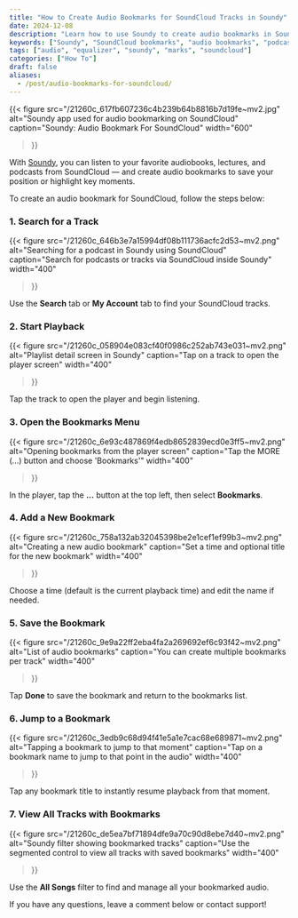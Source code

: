 ```yaml
---
title: "How to Create Audio Bookmarks for SoundCloud Tracks in Soundy"
date: 2024-12-08
description: "Learn how to use Soundy to create audio bookmarks in SoundCloud tracks. Perfect for audiobooks, podcasts, and lectures."
keywords: ["Soundy", "SoundCloud bookmarks", "audio bookmarks", "podcast bookmarks", "audiobook player", "SoundCloud podcast player"]
tags: ["audio", "equalizer", "soundy", "marks", "soundcloud"]
categories: ["How To"]
draft: false
aliases:
  - /post/audio-bookmarks-for-soundcloud/
---
```


{{< figure
  src="/21260c_617fb607236c4b239b64b8816b7d19fe~mv2.jpg"
  alt="Soundy app used for audio bookmarking on SoundCloud"
  caption="Soundy: Audio Bookmark For SoundCloud"
  width="600"
>}}

With [Soundy](/products/soundy), you can listen to your favorite audiobooks, lectures, and podcasts from SoundCloud — and create audio bookmarks to save your position or highlight key moments.

To create an audio bookmark for SoundCloud, follow the steps below:

### 1. Search for a Track

{{< figure
  src="/21260c_646b3e7a15994df08b111736acfc2d53~mv2.png"
  alt="Searching for a podcast in Soundy using SoundCloud"
  caption="Search for podcasts or tracks via SoundCloud inside Soundy"
  width="400"
>}}

Use the **Search** tab or **My Account** tab to find your SoundCloud tracks.

### 2. Start Playback

{{< figure
  src="/21260c_058904e083cf40f0986c252ab743e031~mv2.png"
  alt="Playlist detail screen in Soundy"
  caption="Tap on a track to open the player screen"
  width="400"
>}}

Tap the track to open the player and begin listening.

### 3. Open the Bookmarks Menu

{{< figure
  src="/21260c_6e93c487869f4edb8652839ecd0e3ff5~mv2.png"
  alt="Opening bookmarks from the player screen"
  caption="Tap the MORE (...) button and choose 'Bookmarks'"
  width="400"
>}}

In the player, tap the **...** button at the top left, then select **Bookmarks**.

### 4. Add a New Bookmark

{{< figure
  src="/21260c_758a132ab32045398be2e1cef1ef99b3~mv2.png"
  alt="Creating a new audio bookmark"
  caption="Set a time and optional title for the new bookmark"
  width="400"
>}}

Choose a time (default is the current playback time) and edit the name if needed.

### 5. Save the Bookmark

{{< figure
  src="/21260c_9e9a22ff2eba4fa2a269692ef6c93f42~mv2.png"
  alt="List of audio bookmarks"
  caption="You can create multiple bookmarks per track"
  width="400"
>}}

Tap **Done** to save the bookmark and return to the bookmarks list.

### 6. Jump to a Bookmark

{{< figure
  src="/21260c_3edb9c68d94f41e5a1e7cac68e689871~mv2.png"
  alt="Tapping a bookmark to jump to that moment"
  caption="Tap on a bookmark name to jump to that point in the audio"
  width="400"
>}}

Tap any bookmark title to instantly resume playback from that moment.

### 7. View All Tracks with Bookmarks

{{< figure
  src="/21260c_de5ea7bf71894dfe9a70c90d8ebe7d40~mv2.png"
  alt="Soundy filter showing bookmarked tracks"
  caption="Use the segmented control to view all tracks with saved bookmarks"
  width="400"
>}}

Use the **All Songs** filter to find and manage all your bookmarked audio.

If you have any questions, leave a comment below or contact support!